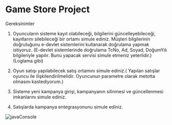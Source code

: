 # Game Store Project

Gereksinimler
1. Oyuncuların sisteme kayıt olabileceği, bilgilerini güncelleyebileceği, kayıtlarını silebileceği bir ortamı simule ediniz. 
   Müşteri bilgilerinin doğruluğunu e-devlet sistemlerini kullanarak doğrulama yapmak istiyoruz. 
   (E-devlet sistemlerinde doğrulama TcNo, Ad, Soyad, DoğumYılı bilgileriyle yapılır. Bunu yapacak servisi simule etmeniz yeterlidir.) (Loglama gibi)
   
2. Oyun satışı yapılabilecek satış ortamını simule ediniz.( Yapılan satışlar oyuncu ile ilişkilendirilmelidir. 
   Oyuncunun parametre olarak metotta olmasını kastediyorum.)

3. Sisteme yeni kampanya girişi, kampanyanın silinmesi ve güncellenmesi imkanlarını simule ediniz.

4. Satışlarda kampanya entegrasyonunu simule ediniz.

![javaConsole](https://user-images.githubusercontent.com/46132459/116931342-8c47ee80-ac69-11eb-95f8-aef9fb8df92e.PNG)



